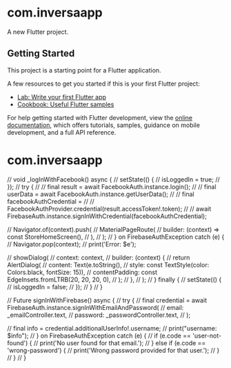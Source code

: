 # com.inversaapp

A new Flutter project.

## Getting Started

This project is a starting point for a Flutter application.

A few resources to get you started if this is your first Flutter project:

- [Lab: Write your first Flutter app](https://docs.flutter.dev/get-started/codelab)
- [Cookbook: Useful Flutter samples](https://docs.flutter.dev/cookbook)

For help getting started with Flutter development, view the
[online documentation](https://docs.flutter.dev/), which offers tutorials,
samples, guidance on mobile development, and a full API reference.
# com.inversaapp


  // void _logInWithFacebook() async {
  //   setState(() {
  //     isLoggedIn = true;
  //   });
  //   try {
  //     // final result = await FacebookAuth.instance.login();
  //     // final userData = await FacebookAuth.instance.getUserData();
  //     // final facebookAuthCredential =
  //     //     FacebookAuthProvider.credential(result.accessToken!.token);
  //     // await FirebaseAuth.instance.signInWithCredential(facebookAuthCredential);

  //     Navigator.of(context).push(
  //       MaterialPageRoute(
  //         builder: (context) => const StoreHomeScreen(),
  //       ),
  //     );
  //   } on FirebaseAuthException catch (e) {
  //     Navigator.pop(context);
  //     print('Error: $e');

  //     showDialog(
  //       context: context,
  //       builder: (context) {
  //         return AlertDialog(
  //           content: Text(e.toString(),
  //               style: const TextStyle(color: Colors.black, fontSize: 15)),
  //           contentPadding: const EdgeInsets.fromLTRB(20, 20, 20, 0),
  //         );
  //       },
  //     );
  //   } finally {
  //     setState(() {
  //       isLoggedIn = false;
  //     });
  //   }
  // }

  // Future<void> signInWithFirebase() async {
  //   try {
  //     final credential = await FirebaseAuth.instance.signInWithEmailAndPassword(
  //       email: _emailController.text,
  //       password: _passwordController.text,
  //     );

  //     final info = credential.additionalUserInfo!.username;
  //     print("username: $info");
  //   } on FirebaseAuthException catch (e) {
  //     if (e.code == 'user-not-found') {
  //       print('No user found for that email.');
  //     } else if (e.code == 'wrong-password') {
  //       print('Wrong password provided for that user.');
  //     }
  //   }
  // }
